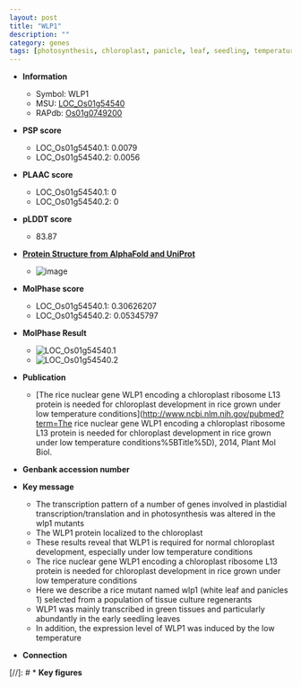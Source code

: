 ```yaml
---
layout: post
title: "WLP1"
description: ""
category: genes
tags: [photosynthesis, chloroplast, panicle, leaf, seedling, temperature]
---
```


* **Information**  
    + Symbol: WLP1  
    + MSU: [LOC_Os01g54540](http://rice.plantbiology.msu.edu/cgi-bin/ORF_infopage.cgi?orf=LOC_Os01g54540)  
    + RAPdb: [Os01g0749200](http://rapdb.dna.affrc.go.jp/viewer/gbrowse_details/irgsp1?name=Os01g0749200)  

* **PSP score**  
    + LOC_Os01g54540.1: 0.0079 
    + LOC_Os01g54540.2: 0.0056 

* **PLAAC score**  
    + LOC_Os01g54540.1: 0 
    + LOC_Os01g54540.2: 0 

* **pLDDT score**
    + 83.87

* **[Protein Structure from AlphaFold and UniProt](https://www.uniprot.org/uniprotkb/Q94J17/entry#structure)**
    + ![image](https://ricepsp.github.io/images/Q9/AF-Q94J17-F1.png)

* **MolPhase score**
    + LOC_Os01g54540.1: 0.30626207
    + LOC_Os01g54540.2: 0.05345797

* **MolPhase Result**
    + ![LOC_Os01g54540.1](https://304243504.github.io/Pictures/LOC_Os01g/LOC_Os01g54540.1.png)
    + ![LOC_Os01g54540.2](https://304243504.github.io/Pictures/LOC_Os01g/LOC_Os01g54540.2.png)

* **Publication**  
    + [The rice nuclear gene WLP1 encoding a chloroplast ribosome L13 protein is needed for chloroplast development in rice grown under low temperature conditions](http://www.ncbi.nlm.nih.gov/pubmed?term=The rice nuclear gene WLP1 encoding a chloroplast ribosome L13 protein is needed for chloroplast development in rice grown under low temperature conditions%5BTitle%5D), 2014, Plant Mol Biol.

* **Genbank accession number**  

* **Key message**  
    + The transcription pattern of a number of genes involved in plastidial transcription/translation and in photosynthesis was altered in the wlp1 mutants
    + The WLP1 protein localized to the chloroplast
    + These results reveal that WLP1 is required for normal chloroplast development, especially under low temperature conditions
    + The rice nuclear gene WLP1 encoding a chloroplast ribosome L13 protein is needed for chloroplast development in rice grown under low temperature conditions
    + Here we describe a rice mutant named wlp1 (white leaf and panicles 1) selected from a population of tissue culture regenerants
    + WLP1 was mainly transcribed in green tissues and particularly abundantly in the early seedling leaves
    + In addition, the expression level of WLP1 was induced by the low temperature

* **Connection**  

[//]: # * **Key figures**  


